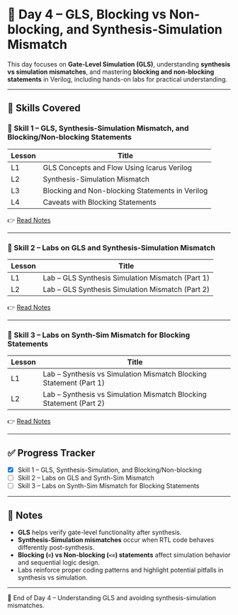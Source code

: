 # 📘 Day 4 – GLS, Blocking vs Non-blocking, and Synthesis-Simulation Mismatch

This day focuses on **Gate-Level Simulation (GLS)**, understanding **synthesis vs simulation mismatches**, and mastering **blocking and non-blocking statements** in Verilog, including hands-on labs for practical understanding.

---

## 📂 Skills Covered

### 🔹 Skill 1 – GLS, Synthesis-Simulation Mismatch, and Blocking/Non-blocking Statements
| Lesson | Title |
|--------|-------|
| L1 | GLS Concepts and Flow Using Icarus Verilog |
| L2 | Synthesis-Simulation Mismatch |
| L3 | Blocking and Non-blocking Statements in Verilog |
| L4 | Caveats with Blocking Statements |

👉 [Read Notes](D4SK1_GLS_Blocking_NonBlocking.md)

---

### 🔹 Skill 2 – Labs on GLS and Synthesis-Simulation Mismatch
| Lesson | Title |
|--------|-------|
| L1 | Lab – GLS Synthesis Simulation Mismatch (Part 1) |
| L2 | Lab – GLS Synthesis Simulation Mismatch (Part 2) |

👉 [Read Notes](D4SK2_Labs_GLS_Synth_Sim_Mismatch.md)

---

### 🔹 Skill 3 – Labs on Synth-Sim Mismatch for Blocking Statements
| Lesson | Title |
|--------|-------|
| L1 | Lab – Synthesis vs Simulation Mismatch Blocking Statement (Part 1) |
| L2 | Lab – Synthesis vs Simulation Mismatch Blocking Statement (Part 2) |

👉 [Read Notes](D4SK3_Labs_SynthSim_Mismatch_Blocking.md)

---

## ✅ Progress Tracker
- [x] Skill 1 – GLS, Synthesis-Simulation, and Blocking/Non-blocking  
- [ ] Skill 2 – Labs on GLS and Synth-Sim Mismatch  
- [ ] Skill 3 – Labs on Synth-Sim Mismatch for Blocking Statements  

---

## 📝 Notes
- **GLS** helps verify gate-level functionality after synthesis.  
- **Synthesis-Simulation mismatches** occur when RTL code behaves differently post-synthesis.  
- **Blocking (`=`) vs Non-blocking (`<=`) statements** affect simulation behavior and sequential logic design.  
- Labs reinforce proper coding patterns and highlight potential pitfalls in synthesis vs simulation.  

---

🚀 End of Day 4 – Understanding GLS and avoiding synthesis-simulation mismatches.

